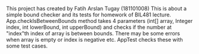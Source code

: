 This project has created by Fatih Arslan Tugay (181101008)
This is about a simple bound checker and its tests for homework of BIL481 lecture.
App.checkIsBetweenBounds method takes 4 parameters (int[] array, Integer index, int lowerBound, int upperBound) and checks if the number at "index"th index of array is between bounds. There may be some errors when array is empty or index is negative etc. AppTest checks these with some test cases.

